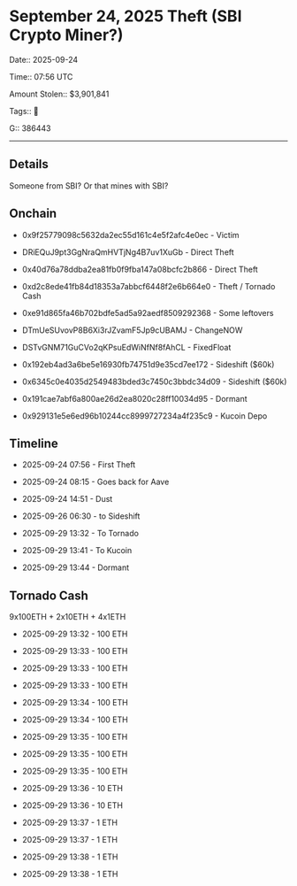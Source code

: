 # September 24, 2025 Theft (SBI Crypto Miner?)

Date:: 2025-09-24

Time:: 07:56 UTC

Amount Stolen:: $3,901,841

Tags:: 🔑

G:: 386443

---

## Details

Someone from SBI? Or that mines with SBI?



## Onchain


- 0x9f25779098c5632da2ec55d161c4e5f2afc4e0ec - Victim

- DRiEQuJ9pt3GgNraQmHVTjNg4B7uv1XuGb - Direct Theft

- 0x40d76a78ddba2ea81fb0f9fba147a08bcfc2b866 - Direct Theft

- 0xd2c8ede41fb84d18353a7abbcf6448f2e6b664e0 - Theft / Tornado Cash

- 0xe91d865fa46b702bdfe5ad5a92aedf8509292368 - Some leftovers

- DTmUeSUvovP8B6Xi3rJZvamF5Jp9cUBAMJ - ChangeNOW

- DSTvGNM71GuCVo2qKPsuEdWiNfNf8fAhCL - FixedFloat 

- 0x192eb4ad3a6be5e16930fb74751d9e35cd7ee172 - Sideshift ($60k)

- 0x6345c0e4035d2549483bded3c7450c3bbdc34d09 - Sideshift ($60k)

- 0x191cae7abf6a800ae26d2ea8020c28ff10034d95 - Dormant

- 0x929131e5e6ed96b10244cc8999727234a4f235c9 - Kucoin Depo


## Timeline

- 2025-09-24 07:56 - First Theft

- 2025-09-24 08:15 - Goes back for Aave

- 2025-09-24 14:51 - Dust

- 2025-09-26 06:30 - to Sideshift

- 2025-09-29 13:32 - To Tornado 

- 2025-09-29 13:41 - To Kucoin

- 2025-09-29 13:44 - Dormant




## Tornado Cash

9x100ETH + 2x10ETH + 4x1ETH

- 2025-09-29 13:32 - 100 ETH

- 2025-09-29 13:33 - 100 ETH

- 2025-09-29 13:33 - 100 ETH

- 2025-09-29 13:33 - 100 ETH

- 2025-09-29 13:34 - 100 ETH

- 2025-09-29 13:34 - 100 ETH

- 2025-09-29 13:35 - 100 ETH

- 2025-09-29 13:35 - 100 ETH

- 2025-09-29 13:35 - 100 ETH

- 2025-09-29 13:36 - 10 ETH

- 2025-09-29 13:36 - 10 ETH

- 2025-09-29 13:37 - 1 ETH

- 2025-09-29 13:37 - 1 ETH

- 2025-09-29 13:38 - 1 ETH

- 2025-09-29 13:38 - 1 ETH
